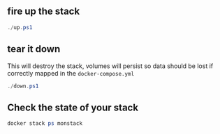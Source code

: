 ## fire up the stack

```powershell
./up.ps1
```

## tear it down

This will destroy the stack, volumes will persist so data should be lost if correctly mapped in the `docker-compose.yml`
  
```powershell
./down.ps1
```

## Check the state of your stack

```powershell
docker stack ps monstack
```